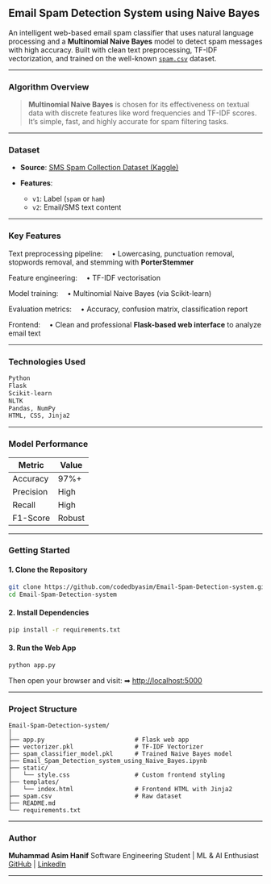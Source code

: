 ## Email Spam Detection System using Naive Bayes

An intelligent web-based email spam classifier that uses natural language processing and a **Multinomial Naive Bayes** model to detect spam messages with high accuracy. Built with clean text preprocessing, TF-IDF vectorization, and trained on the well-known [`spam.csv`](https://www.kaggle.com/datasets/uciml/sms-spam-collection-dataset) dataset.

---

### Algorithm Overview

> **Multinomial Naive Bayes** is chosen for its effectiveness on textual data with discrete features like word frequencies and TF-IDF scores. It’s simple, fast, and highly accurate for spam filtering tasks.

---

### Dataset

* **Source**: [SMS Spam Collection Dataset (Kaggle)](https://www.kaggle.com/datasets/uciml/sms-spam-collection-dataset)
* **Features**:

  * `v1`: Label (`spam` or `ham`)
  * `v2`: Email/SMS text content

---

### Key Features

Text preprocessing pipeline:
 • Lowercasing, punctuation removal, stopwords removal, and stemming with **PorterStemmer**

Feature engineering:
 • TF-IDF vectorisation

Model training:
 • Multinomial Naive Bayes (via Scikit-learn)

Evaluation metrics:
 • Accuracy, confusion matrix, classification report

Frontend:
 • Clean and professional **Flask-based web interface** to analyze email text

---

### Technologies Used

```bash
Python
Flask
Scikit-learn
NLTK
Pandas, NumPy
HTML, CSS, Jinja2
```

---

### Model Performance

| Metric    | Value  |
| --------- | ------ |
| Accuracy  | 97%+   |
| Precision | High   |
| Recall    | High   |
| F1-Score  | Robust |

---

### Getting Started

#### 1. Clone the Repository

```bash
git clone https://github.com/codedbyasim/Email-Spam-Detection-system.git
cd Email-Spam-Detection-system
```

#### 2. Install Dependencies

```bash
pip install -r requirements.txt
```

#### 3. Run the Web App

```bash
python app.py
```

Then open your browser and visit:
➡ [http://localhost:5000](http://localhost:5000)

---

### Project Structure

```
Email-Spam-Detection-system/
│
├── app.py                         # Flask web app
├── vectorizer.pkl                 # TF-IDF Vectorizer
├── spam_classifier_model.pkl      # Trained Naive Bayes model
├── Email_Spam_Detection_system_using_Naive_Bayes.ipynb
├── static/
│   └── style.css                  # Custom frontend styling
├── templates/
│   └── index.html                 # Frontend HTML with Jinja2
├── spam.csv                       # Raw dataset
├── README.md
└── requirements.txt
```

---

### Author

**Muhammad Asim Hanif**
Software Engineering Student | ML & AI Enthusiast
 [GitHub](https://github.com/codedbyasim) | [LinkedIn](https://linkedin.com/in/masimhanif)

---
